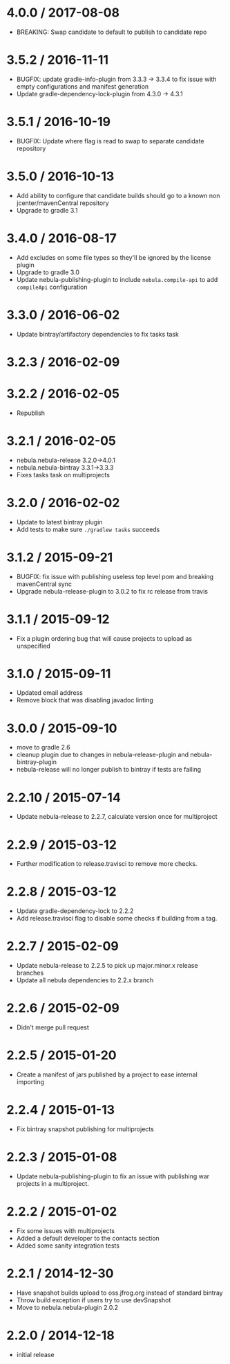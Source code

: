 4.0.0 / 2017-08-08
==================

* BREAKING: Swap candidate to default to publish to candidate repo

3.5.2 / 2016-11-11
==================

* BUGFIX: update gradle-info-plugin from 3.3.3 -> 3.3.4 to fix issue with empty configurations and manifest generation
* Update gradle-dependency-lock-plugin from 4.3.0 -> 4.3.1

3.5.1 / 2016-10-19
==================

* BUGFIX: Update where flag is read to swap to separate candidate repository

3.5.0 / 2016-10-13
==================

* Add ability to configure that candidate builds should go to a known non jcenter/mavenCentral repository
* Upgrade to gradle 3.1

3.4.0 / 2016-08-17
==================

* Add excludes on some file types so they'll be ignored by the license plugin
* Upgrade to gradle 3.0
* Update nebula-publishing-plugin to include `nebula.compile-api` to add `compileApi` configuration

3.3.0 / 2016-06-02
==================

* Update bintray/artifactory dependencies to fix tasks task

3.2.3 / 2016-02-09
==================

3.2.2 / 2016-02-05
==================

* Republish

3.2.1 / 2016-02-05
==================

* nebula.nebula-release 3.2.0->4.0.1
* nebula.nebula-bintray 3.3.1->3.3.3
* Fixes tasks task on multiprojects

3.2.0 / 2016-02-02
==================

* Update to latest bintray plugin
* Add tests to make sure `./gradlew tasks` succeeds

3.1.2 / 2015-09-21
==================

* BUGFIX: fix issue with publishing useless top level pom and breaking mavenCentral sync
* Upgrade nebula-release-plugin to 3.0.2 to fix rc release from travis

3.1.1 / 2015-09-12
==================

* Fix a plugin ordering bug that will cause projects to upload as unspecified

3.1.0 / 2015-09-11
==================

* Updated email address
* Remove block that was disabling javadoc linting

3.0.0 / 2015-09-10
==================

* move to gradle 2.6
* cleanup plugin due to changes in nebula-release-plugin and nebula-bintray-plugin
* nebula-release will no longer publish to bintray if tests are failing

2.2.10 / 2015-07-14
===================

* Update nebula-release to 2.2.7, calculate version once for multiproject

2.2.9 / 2015-03-12
==================

* Further modification to release.travisci to remove more checks.

2.2.8 / 2015-03-12
==================

* Update gradle-dependency-lock to 2.2.2
* Add release.travisci flag to disable some checks if building from a tag.

2.2.7 / 2015-02-09
==================

* Update nebula-release to 2.2.5 to pick up major.minor.x release branches
* Update all nebula dependencies to 2.2.x branch

2.2.6 / 2015-02-09
==================

* Didn't merge pull request

2.2.5 / 2015-01-20
==================

* Create a manifest of jars published by a project to ease internal importing

2.2.4 / 2015-01-13
==================

* Fix bintray snapshot publishing for multiprojects

2.2.3 / 2015-01-08
==================

* Update nebula-publishing-plugin to fix an issue with publishing war projects in a multiproject.

2.2.2 / 2015-01-02
==================

* Fix some issues with multiprojects
* Added a default developer to the contacts section
* Added some sanity integration tests

2.2.1 / 2014-12-30
==================

* Have snapshot builds upload to oss.jfrog.org instead of standard bintray
* Throw build exception if users try to use devSnapshot
* Move to nebula.nebula-plugin 2.0.2

2.2.0 / 2014-12-18
==================

* initial release

